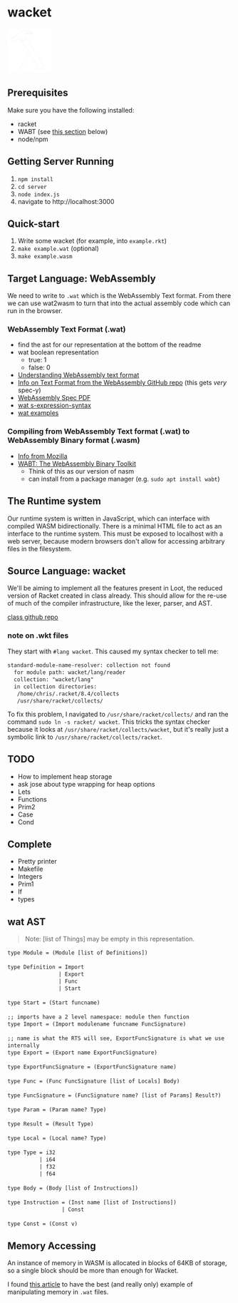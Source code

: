 # wacket

<img src="server/public/wacket-logo-white.png" width="100">

## Prerequisites

Make sure you have the following installed:

- racket
- WABT (see [this section](#compiling-from-webassembly-text-format-wat-to-webassembly-binary-format-wasm) below)
- node/npm

## Getting Server Running

1. `npm install`
2. `cd server`
3. `node index.js`
4. navigate to http://localhost:3000

## Quick-start

1. Write some wacket (for example, into `example.rkt`)
2. `make example.wat` (optional)
3. `make example.wasm`

## Target Language: WebAssembly

We need to write to `.wat` which is the WebAssembly Text format. From there we can use wat2wasm to turn that into the actual assembly code which can run in the browser.

### WebAssembly Text Format (.wat)
- find the ast for our representation at the bottom of the readme
- wat boolean representation
  - true: 1
  - false: 0
- [Understanding WebAssembly text format](https://developer.mozilla.org/en-US/docs/WebAssembly/Understanding_the_text_format)
- [Info on Text Format from the WebAssembly GitHub repo](https://webassembly.github.io/spec/core/text/index.html) (this gets _very_ spec-y)
- [WebAssembly Spec PDF](https://www.google.com/url?sa=t&rct=j&q=&esrc=s&source=web&cd=&ved=2ahUKEwj24szLpob3AhX2l3IEHQHADgEQFnoECAcQAQ&url=https%3A%2F%2Fwebassembly.github.io%2Fspec%2Fcore%2F_download%2FWebAssembly.pdf&usg=AOvVaw008spp5_YkxtS0xQ5c3xJw)
- [wat s-expression-syntax](https://github.com/WebAssembly/spec/blob/master/interpreter/README.md#s-expression-syntax)
- [wat examples](https://github.com/mdn/webassembly-examples)

### Compiling from WebAssembly Text format (.wat) to WebAssembly Binary format (.wasm)
- [Info from Mozilla](https://developer.mozilla.org/en-US/docs/WebAssembly/Text_format_to_wasm)
- [WABT: The WebAssembly Binary Toolkit](https://github.com/webassembly/wabt)
  - Think of this as our version of nasm
  - can install from a package manager (e.g. `sudo apt install wabt`)

## The Runtime system

Our runtime system is written in JavaScript, which can interface with compiled WASM bidirectionally.
There is a minimal HTML file to act as an interface to the runtime system.
This must be exposed to localhost with a web server, because modern browsers don't allow for accessing arbitrary files in the filesystem.

## Source Language: wacket

We'll be aiming to implement all the features present in Loot, the reduced version of Racket created in class already.
This should allow for the re-use of much of the compiler infrastructure, like the lexer, parser, and AST.

[class github repo](https://github.com/cmsc430)

### note on .wkt files

They start with `#lang wacket`. This caused my syntax checker to tell me:

```
standard-module-name-resolver: collection not found
  for module path: wacket/lang/reader
  collection: "wacket/lang"
  in collection directories:
   /home/chris/.racket/8.4/collects
   /usr/share/racket/collects/
```

To fix this problem, I navigated to `/usr/share/racket/collects/` and ran the command `sudo ln -s racket/ wacket`.
This tricks the syntax checker because it looks at `/usr/share/racket/collects/wacket`, but it's really just a symbolic link to `/usr/share/racket/collects/racket`.

## TODO

- How to implement heap storage
- ask jose about type wrapping for heap options
- Lets
- Functions
- Prim2
- Case
- Cond

## Complete

- Pretty printer
- Makefile
- Integers
- Prim1
- If
- types

## wat AST

> Note: [list of Things] may be empty in this representation.

```
type Module = (Module [list of Definitions])

type Definition = Import
                | Export
                | Func
                | Start

type Start = (Start funcname)

;; imports have a 2 level namespace: module then function
type Import = (Import modulename funcname FuncSignature)

;; name is what the RTS will see, ExportFuncSignature is what we use internally
type Export = (Export name ExportFuncSignature)

type ExportFuncSignature = (ExportFuncSignature name)

type Func = (Func FuncSignature [list of Locals] Body)

type FuncSignature = (FuncSignature name? [list of Params] Result?)

type Param = (Param name? Type)

type Result = (Result Type)

type Local = (Local name? Type)

type Type = i32
          | i64
          | f32
          | f64

type Body = (Body [list of Instructions])

type Instruction = (Inst name [list of Instructions])
                 | Const

type Const = (Const v)

```

## Memory Accessing

An instance of memory in WASM is allocated in blocks of 64KB of storage, so a single block should be more than enough
for Wacket.

I found [this article](https://www.oreilly.com/library/view/webassembly-the-definitive/9781492089834/ch04.html) to have
the best (and really only) example of manipulating memory in `.wat` files.
